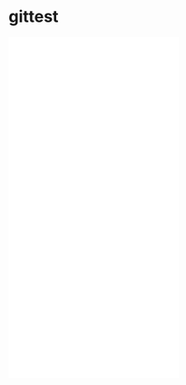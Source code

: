 # gittest

![simple_path](/path/to/file.md)
![no_slash](file.md)
![relative_1l](../file.md)
![relative_5l](../../../../../file.md)
